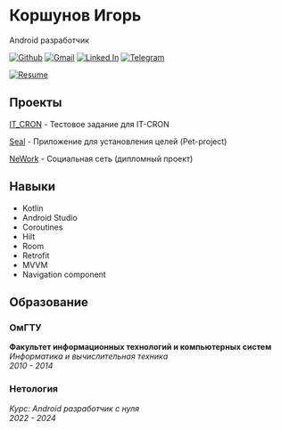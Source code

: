# **Коршунов Игорь**
Android разработчик

[![Github](https://img.shields.io/badge/github-%23121011.svg?style=for-the-badge&logo=github&logoColor=white)](https://github.com/igor9206) 
[![Gmail](https://img.shields.io/badge/Gmail-D14836?style=for-the-badge&logo=gmail&logoColor=white)](mailto:igor.9206@gmail.com)
[![Linked In](https://img.shields.io/badge/linkedin-%230077B5.svg?style=for-the-badge&logo=linkedin&logoColor=white)](https://www.linkedin.com/in/%D0%B8%D0%B3%D0%BE%D1%80%D1%8C-%D0%BA%D0%BE%D1%80%D1%88%D1%83%D0%BD%D0%BE%D0%B2-3859a1234/)
[![Telegram](https://img.shields.io/badge/Telegram-2CA5E0?style=for-the-badge&logo=telegram&logoColor=white)](https://t.me/igor_korshunov)

[![Resume](https://img.shields.io/badge/резюме-2F3134?style=for-the-badge&logo=hyperledger&logoColor=white)](https://drive.google.com/file/d/1t8gjKXVK89n_7WnDZiRyLo9_E-ZBQJ42/view?usp=sharing)


## **Проекты**
[IT_CRON](https://github.com/igor9206/test-it-cron) - Тестовое задание для IT-CRON

[Seal](https://github.com/igor9206/Seal) - Приложение для установления целей (Pet-project)

[NeWork](https://github.com/igor9206/NeWork) - Социальная сеть (дипломный проект)


## **Навыки**
- Kotlin
- Android Studio
- Coroutines
- Hilt
- Room
- Retrofit
- MVVM
- Navigation component


## **Образование**
### **ОмГТУ**
**Факультет информационных технологий и компьютерных систем**  
*Информатика и вычислительная техника*  
*2010 - 2014*

### **Нетология**
*Курс: Android разработчик с нуля*  
*2022 - 2024*